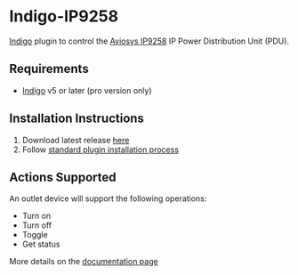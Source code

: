 # Indigo-IP9258
[Indigo](http://www.indigodomo.com/index.html) plugin to control the [Aviosys IP9258](http://www.aviosys.com/9258.html) IP Power Distribution Unit (PDU). 

## Requirements

* [Indigo](http://www.indigodomo.com/index.html) v5 or later (pro version only)


## Installation Instructions

1. Download latest release [here](https://github.com/smudger4/Indigo-IP9258/releases)
2. Follow [standard plugin installation process](http://bit.ly/1e1Vc7b)

## Actions Supported
An outlet device will support the following operations:

* Turn on
* Turn off
* Toggle
* Get status

More details on the [documentation page](https://smudger4.github.io/Indigo-IP9258/)
